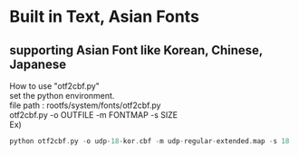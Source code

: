# Built in Text, Asian Fonts
## supporting Asian Font like Korean, Chinese, Japanese

How to use "otf2cbf.py"  
set the python environment.  
file path : rootfs/system/fonts/otf2cbf.py  
otf2cbf.py -o OUTFILE -m FONTMAP -s SIZE   
Ex)   
```c
python otf2cbf.py -o udp-18-kor.cbf -m udp-regular-extended.map -s 18
```
